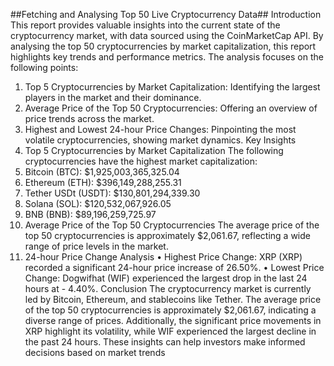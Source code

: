 ##Fetching and Analysing Top 50 Live Cryptocurrency Data##
Introduction
This report provides valuable insights into the current state of the cryptocurrency market, with data 
sourced using the CoinMarketCap API. By analysing the top 50 cryptocurrencies by market 
capitalization, this report highlights key trends and performance metrics. The analysis focuses on the 
following points:
1. Top 5 Cryptocurrencies by Market Capitalization: Identifying the largest players in the 
market and their dominance.
2. Average Price of the Top 50 Cryptocurrencies: Offering an overview of price trends across 
the market.
3. Highest and Lowest 24-hour Price Changes: Pinpointing the most volatile cryptocurrencies, 
showing market dynamics.
Key Insights
1. Top 5 Cryptocurrencies by Market Capitalization
The following cryptocurrencies have the highest market capitalization:
1. Bitcoin (BTC): $1,925,003,365,325.04
2. Ethereum (ETH): $396,149,288,255.31
3. Tether USDt (USDT): $130,801,294,339.30
4. Solana (SOL): $120,532,067,926.05
5. BNB (BNB): $89,196,259,725.97
2. Average Price of the Top 50 Cryptocurrencies
The average price of the top 50 cryptocurrencies is approximately $2,061.67, reflecting a wide range 
of price levels in the market.
3. 24-hour Price Change Analysis
• Highest Price Change: XRP (XRP) recorded a significant 24-hour price increase of 26.50%.
• Lowest Price Change: Dogwifhat (WIF) experienced the largest drop in the last 24 hours at -
4.40%.
Conclusion
The cryptocurrency market is currently led by Bitcoin, Ethereum, and stablecoins like Tether. 
The average price of the top 50 cryptocurrencies is approximately $2,061.67, indicating a diverse 
range of prices. Additionally, the significant price movements in XRP highlight its volatility, while WIF 
experienced the largest decline in the past 24 hours. These insights can help investors make informed 
decisions based on market trends
